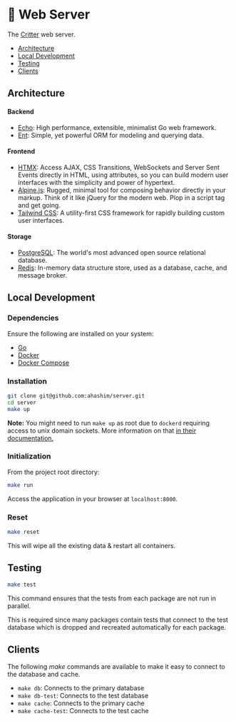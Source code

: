 # 🤖 Web Server

The [Critter](https://github.com/ahashim/critter) web server.

- [Architecture](#architecture)
- [Local Development](#local-development)
- [Testing](#testing)
- [Clients](#clients)

## Architecture

#### Backend

- [Echo](https://echo.labstack.com/): High performance, extensible, minimalist Go web framework.
- [Ent](https://entgo.io/): Simple, yet powerful ORM for modeling and querying data.

#### Frontend

- [HTMX](https://htmx.org/): Access AJAX, CSS Transitions, WebSockets and Server Sent Events directly in HTML, using attributes, so you can build modern user interfaces with the simplicity and power of hypertext.
- [Alpine.js](https://alpinejs.dev/): Rugged, minimal tool for composing behavior directly in your markup. Think of it like jQuery for the modern web. Plop in a script tag and get going.
- [Tailwind CSS](https://tailwindcss.com/): A utility-first CSS framework for rapidly building custom user interfaces.

#### Storage

- [PostgreSQL](https://www.postgresql.org/): The world's most advanced open source relational database.
- [Redis](https://redis.io/): In-memory data structure store, used as a database, cache, and message broker.

## Local Development

### Dependencies

Ensure the following are installed on your system:

- [Go](https://go.dev/)
- [Docker](https://www.docker.com/)
- [Docker Compose](https://docs.docker.com/compose/install/)

### Installation

```zsh
git clone git@github.com:ahashim/server.git
cd server
make up
```

**Note:** You might need to run `make up` as root due to `dockerd` requiring
access to unix domain sockets. More information on that
[in their documentation.](https://docs.docker.com/engine/reference/commandline/dockerd/#daemon-socket-option)

### Initialization

From the project root directory:

```zsh
make run
```

Access the application in your browser at `localhost:8000`.

### Reset

```zsh
make reset
```

This will wipe all the existing data & restart all containers.

## Testing

```zsh
make test
```

This command ensures that the tests from each package are not run in parallel.

This is required since many packages contain tests that connect to the test
database which is dropped and recreated automatically for each package.

## Clients

The following _make_ commands are available to make it easy to connect to the database and cache.

- `make db`: Connects to the primary database
- `make db-test`: Connects to the test database
- `make cache`: Connects to the primary cache
- `make cache-test`: Connects to the test cache
